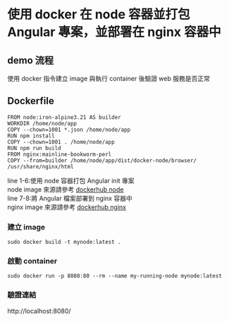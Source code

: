 # 使用 docker 在 node 容器並打包 Angular 專案，並部署在 nginx 容器中
## demo 流程
使用 docker 指令建立 image 與執行 container 後驗證 web 服務是否正常

## Dockerfile
```
FROM node:iron-alpine3.21 AS builder
WORKDIR /home/node/app
COPY --chown=1001 *.json /home/node/app
RUN npm install
COPY --chown=1001 . /home/node/app
RUN npm run build
FROM nginx:mainline-bookworm-perl
COPY --from=builder /home/node/app/dist/docker-node/browser/ /usr/share/nginx/html
```
line 1-6:使用 node 容器打包 Angular init 專案  
node image 來源請參考 [dockerhub node](https://hub.docker.com/_/node/tags)  
line 7-8:將 Angular 檔案部署到 nginx 容器中  
nginx image 來源請參考 [dockerhub nginx](https://hub.docker.com/_/nginx/tags)  
### 建立 image
```
sudo docker build -t mynode:latest .
```
### 啟動 container
```
sudo docker run -p 8080:80 --rm --name my-running-node mynode:latest
```
### 驗證連結
http://localhost:8080/
